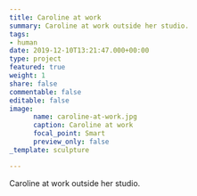 ```yaml
---
title: Caroline at work
summary: Caroline at work outside her studio.
tags:
- human
date: 2019-12-10T13:21:47.000+00:00
type: project
featured: true
weight: 1
share: false
commentable: false
editable: false
image:
      name: caroline-at-work.jpg
      caption: Caroline at work
      focal_point: Smart
      preview_only: false
_template: sculpture

---
```

Caroline at work outside her studio.
